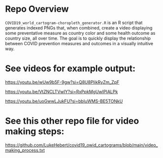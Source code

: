 # Repo Overview
`COVID19_world_cartogram-choropleth_generator.R` is an R script that generates indexed PNGs that, when combined, create a video displaying some preventative measure as country color and some health outcome as country size, all over time. The goal is to quickly display the relationship between COVID prevention measures and outcomes in a visually intuitive way.

# See videos for example output:

https://youtu.be/wUw9b5F-9gw?si=Q8U8PlikRyZm_ZpF

https://youtu.be/VtZNCLTVwIY?si=RxPpkMgUwIPIALPk

https://youtu.be/uoGwwLJukFU?si=bbIuWMS-BE5TONkU

# See this other repo file for video making steps:

https://github.com/LukeHebert/covid19_owid_cartograms/blob/main/video_making_process.txt

